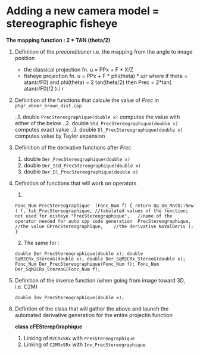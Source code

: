 # Adding a new camera model = stereographic fisheye

**The mapping function : 2 * TAN (theta/2)** 

1. Definition of the _preconditioner_ i.e. the mapping from the angle to image position

    * the classical projection fn. u = PPx + F * X/Z
    * fisheye       projection fn. u = PPx + F * phi(theta) * u/r
                                    where if theta      = atan(r/F0) and
                                             phi(theta) = 2 tan(theta/2)
                                    then
                                         Prec = 2*tan( atan(r/F0)/2 ) / r
         
2. Defiinition of the functions that calcule the value of _Prec_ in `phgr_ebner_brown_dist.cpp`

    ..1. double `PrecStereographique(double x)`     computes the value with either of the below
    ..2. double `Std_PrecStereographique(double x)` computes exact value
    ..3. double `Dl_PrecStereographique(double x)`  computes value by Taylor expansion
 

2. Defiinition of the derivative functions after _Prec_ 

    1. double `Der_PrecStereographique(double x)`     
    2. double `Der_Std_PrecStereographique(double x)` 
    3. double `Der_Dl_PrecStereographique(double x)`

3. Definition of functions that will work on operators

    1. 
    `Fonc_Num PrecStereographique  (Fonc_Num f)
    {
     return Op_Un_Math::New
            (
                f,
                tab_PrecStereographique, //tabulated values of the function; not used for eisheye
                "PrecStereographique",   //name of the operator needed for auto cpp code generation 
                PrecStereographique,     //the value
                DPrecStereographique,    //the derivative
                NoValDeriv
            );
    }`

    2. The same for :

    `double Der_PrecStereographique(double x);
     double SqM2CRx_StereoG(double x);
     double Der_SqM2CRx_StereoG(double x);
     Fonc_Num Der_PrecStereographique(Fonc_Num f);
     Fonc_Num Der_SqM2CRx_StereoG(Fonc_Num f);`


4. Definition of the inverse function (when going from image toward 3D, i.e. C2M)

    `double Inv_PrecStereographique(double x);`


5. Defintion of the class that will gather the above and launch the automated derivative generation for the entire projectin function

    **class cFESterepGraphique** 

    1. Linking of `M2CRxSRx` with `PresStereographique`
    2. Linking of `C2MRxSRx` with `Inv_PrecStereographique`
